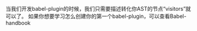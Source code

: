 当我们开发babel-plugin的时候，我们只需要描述转化你AST的节点“visitors”就可以了。
如果你想要学习怎么创建你的第一个babel-plugin，可以查看Babel-handbook

